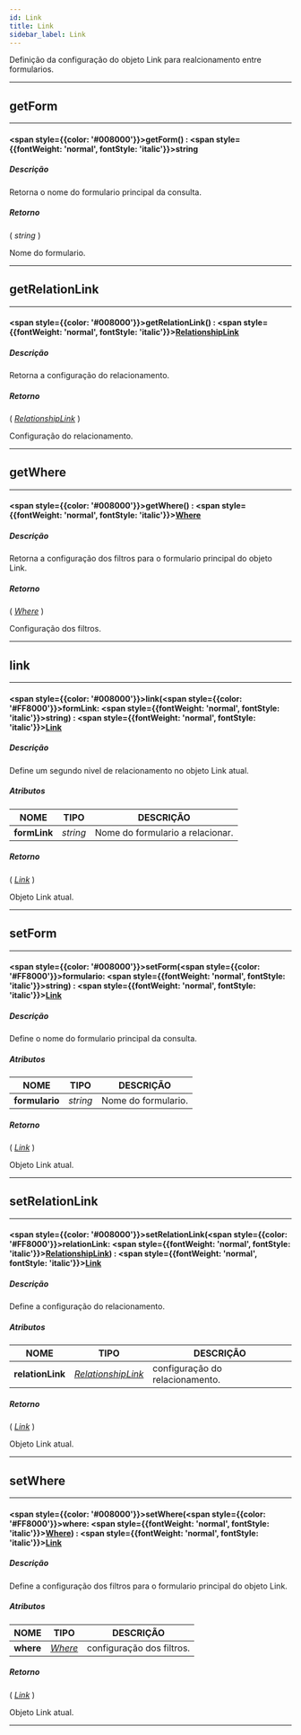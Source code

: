 ```yaml
---
id: Link
title: Link
sidebar_label: Link
---
```


Definição da configuração do objeto Link para realcionamento entre formularios.

---

## getForm

---

#### <span style={{color: '#008000'}}>getForm</span>() : <span style={{fontWeight: 'normal', fontStyle: 'italic'}}>string</span>
##### Descrição

Retorna o nome do formulario principal da consulta.

##### Retorno

( _string_ )

Nome do formulario.

---

## getRelationLink

---

#### <span style={{color: '#008000'}}>getRelationLink</span>() : <span style={{fontWeight: 'normal', fontStyle: 'italic'}}>[RelationshipLink](../objects/RelationshipLink)</span>
##### Descrição

Retorna a configuração do relacionamento.

##### Retorno

( _[RelationshipLink](../objects/RelationshipLink)_ )

Configuração do relacionamento.

---

## getWhere

---

#### <span style={{color: '#008000'}}>getWhere</span>() : <span style={{fontWeight: 'normal', fontStyle: 'italic'}}>[Where](../objects/Where)</span>
##### Descrição

Retorna a configuração dos filtros para o formulario principal do objeto Link.

##### Retorno

( _[Where](../objects/Where)_ )

Configuração dos filtros.

---

## link

---

#### <span style={{color: '#008000'}}>link</span>(<span style={{color: '#FF8000'}}>formLink</span>: <span style={{fontWeight: 'normal', fontStyle: 'italic'}}>string</span>) : <span style={{fontWeight: 'normal', fontStyle: 'italic'}}>[Link](../objects/Link)</span>
##### Descrição

Define um segundo nivel de relacionamento no objeto Link atual.

##### Atributos

| NOME | TIPO | DESCRIÇÃO |
|---|---|---|
| **formLink** | _string_ | Nome do formulario a relacionar. |

##### Retorno

( _[Link](../objects/Link)_ )

Objeto Link atual.

---

## setForm

---

#### <span style={{color: '#008000'}}>setForm</span>(<span style={{color: '#FF8000'}}>formulario</span>: <span style={{fontWeight: 'normal', fontStyle: 'italic'}}>string</span>) : <span style={{fontWeight: 'normal', fontStyle: 'italic'}}>[Link](../objects/Link)</span>
##### Descrição

Define o nome do formulario principal da consulta.

##### Atributos

| NOME | TIPO | DESCRIÇÃO |
|---|---|---|
| **formulario** | _string_ | Nome do formulario. |

##### Retorno

( _[Link](../objects/Link)_ )

Objeto Link atual.

---

## setRelationLink

---

#### <span style={{color: '#008000'}}>setRelationLink</span>(<span style={{color: '#FF8000'}}>relationLink</span>: <span style={{fontWeight: 'normal', fontStyle: 'italic'}}>[RelationshipLink](../objects/RelationshipLink)</span>) : <span style={{fontWeight: 'normal', fontStyle: 'italic'}}>[Link](../objects/Link)</span>
##### Descrição

Define a configuração do relacionamento.

##### Atributos

| NOME | TIPO | DESCRIÇÃO |
|---|---|---|
| **relationLink** | _[RelationshipLink](../objects/RelationshipLink)_ | configuração do relacionamento. |

##### Retorno

( _[Link](../objects/Link)_ )

Objeto Link atual.

---

## setWhere

---

#### <span style={{color: '#008000'}}>setWhere</span>(<span style={{color: '#FF8000'}}>where</span>: <span style={{fontWeight: 'normal', fontStyle: 'italic'}}>[Where](../objects/Where)</span>) : <span style={{fontWeight: 'normal', fontStyle: 'italic'}}>[Link](../objects/Link)</span>
##### Descrição

Define a configuração dos filtros para o formulario principal do objeto Link.

##### Atributos

| NOME | TIPO | DESCRIÇÃO |
|---|---|---|
| **where** | _[Where](../objects/Where)_ | configuração dos filtros. |

##### Retorno

( _[Link](../objects/Link)_ )

Objeto Link atual.

---

